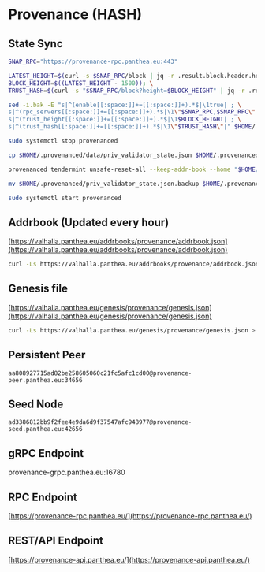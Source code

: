 # Provenance (HASH)

## State Sync

```bash
SNAP_RPC="https://provenance-rpc.panthea.eu:443"

LATEST_HEIGHT=$(curl -s $SNAP_RPC/block | jq -r .result.block.header.height); \
BLOCK_HEIGHT=$((LATEST_HEIGHT - 1500)); \
TRUST_HASH=$(curl -s "$SNAP_RPC/block?height=$BLOCK_HEIGHT" | jq -r .result.block_id.hash)

sed -i.bak -E "s|^(enable[[:space:]]+=[[:space:]]+).*$|\1true| ; \
s|^(rpc_servers[[:space:]]+=[[:space:]]+).*$|\1\"$SNAP_RPC,$SNAP_RPC\"| ; \
s|^(trust_height[[:space:]]+=[[:space:]]+).*$|\1$BLOCK_HEIGHT| ; \
s|^(trust_hash[[:space:]]+=[[:space:]]+).*$|\1\"$TRUST_HASH\"|" $HOME/.provenanced/config/config.toml

sudo systemctl stop provenanced

cp $HOME/.provenanced/data/priv_validator_state.json $HOME/.provenanced/priv_validator_state.json.backup

provenanced tendermint unsafe-reset-all --keep-addr-book --home "$HOME/.provenanced"

mv $HOME/.provenanced/priv_validator_state.json.backup $HOME/.provenanced/data/priv_validator_state.json

sudo systemctl start provenanced
```

## Addrbook (Updated every hour) <a href="#addrbook" id="addrbook"></a>

[https://valhalla.panthea.eu/addrbooks/provenance/addrbook.json](https://valhalla.panthea.eu/addrbooks/provenance/addrbook.json)

```bash
curl -Ls https://valhalla.panthea.eu/addrbooks/provenance/addrbook.json > $HOME/.provenanced/config/addrbook.json
```

## Genesis file

[https://valhalla.panthea.eu/genesis/provenance/genesis.json](https://valhalla.panthea.eu/genesis/provenance/genesis.json)

```bash
curl -Ls https://valhalla.panthea.eu/genesis/provenance/genesis.json > $HOME/.provenanced/config/genesis.json
```

## Persistent Peer

```uri
aa808927715ad82be258605060c21fc5afc1cd00@provenance-peer.panthea.eu:34656
```

## Seed Node

```url
ad3386812bb9f2fee4e9da6d9f37547afc948977@provenance-seed.panthea.eu:42656
```

## gRPC Endpoint

provenance-grpc.panthea.eu:16780

## RPC Endpoint

[https://provenance-rpc.panthea.eu/](https://provenance-rpc.panthea.eu/)

## REST/API Endpoint

[https://provenance-api.panthea.eu/](https://provenance-api.panthea.eu/)
